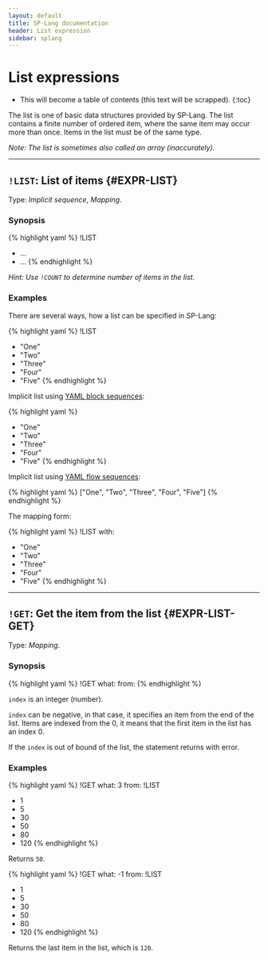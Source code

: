 ```yaml
---
layout: default
title: SP-Lang documentation
header: List expression
sidebar: splang
---
```


# List expressions


* This will become a table of contents (this text will be scrapped).
{:toc}

The list is one of basic data structures provided by SP-Lang.
The list contains a finite number of ordered item, where the same item may occur more than once.
Items in the list must be of the same type.

_Note: The list is sometimes also called an array (inaccurately)._


--- 

## `!LIST`: List of items {#EXPR-LIST}

Type:  _Implicit sequence_, _Mapping_.

### Synopsis

{% highlight yaml %}
!LIST
- ...
- ...
{% endhighlight %}

_Hint: Use `!COUNT` to determine number of items in the list._


### Examples

There are several ways, how a list can be specified in SP-Lang:

{% highlight yaml %}
!LIST
- "One"
- "Two"
- "Three"
- "Four"
- "Five"
{% endhighlight %}


Implicit list using [YAML block sequences](https://yaml.org/spec/1.2.2/#821-block-sequences):

{% highlight yaml %}
- "One"
- "Two"
- "Three"
- "Four"
- "Five"
{% endhighlight %}


Implicit list using [YAML flow sequences](https://yaml.org/spec/1.2.2/#741-flow-sequences):

{% highlight yaml %}
["One", "Two", "Three", "Four", "Five"]
{% endhighlight %}


The mapping form:

{% highlight yaml %}
!LIST
with:
  - "One"
  - "Two"
  - "Three"
  - "Four"
  - "Five"
{% endhighlight %}

--- 

## `!GET`: Get the item from the list {#EXPR-LIST-GET}

Type: _Mapping_.


### Synopsis

{% highlight yaml %}
!GET
what: <index of the item in the list>
from: <list>
{% endhighlight %}

`index` is an integer (number).

`index` can be negative, in that case, it specifies an item from the end of the list.
Items are indexed from the 0, it means that the first item in the list has an index 0.

If the `index` is out of bound of the list, the statement returns with error.


### Examples

{% highlight yaml %}
!GET
what: 3
from:
  !LIST
  - 1
  - 5
  - 30
  - 50
  - 80
  - 120
{% endhighlight %}

Returns `50`.


{% highlight yaml %}
!GET
what: -1
from:
  !LIST
  - 1
  - 5
  - 30
  - 50
  - 80
  - 120
{% endhighlight %}

Returns the last item in the list, which is `120`.

